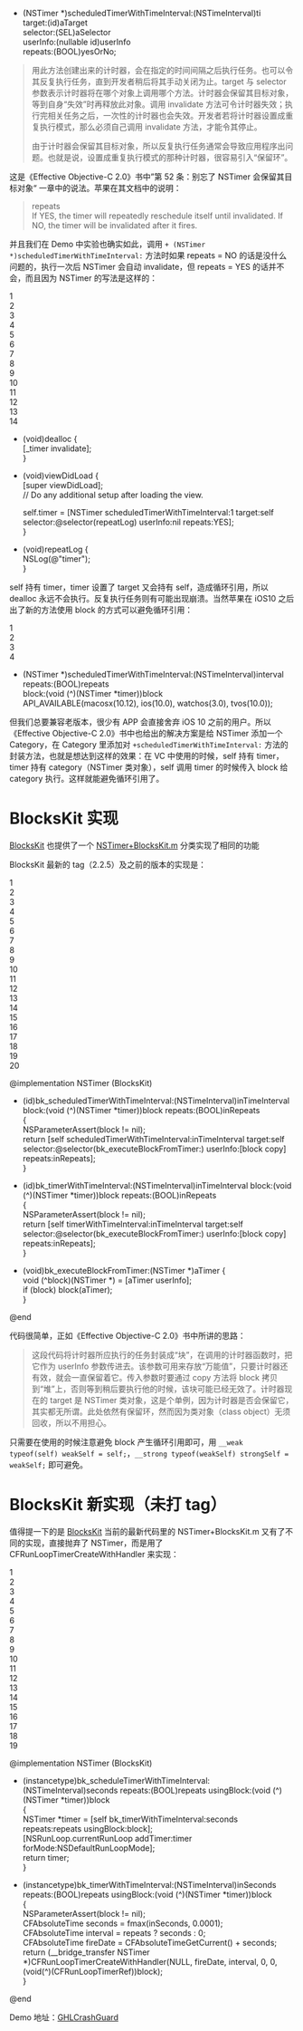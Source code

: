 + (NSTimer *)scheduledTimerWithTimeInterval:(NSTimeInterval)ti  
                                     target:(id)aTarget  
                                   selector:(SEL)aSelector  
                                   userInfo:(nullable id)userInfo  
                                    repeats:(BOOL)yesOrNo;  

> 用此方法创建出来的计时器，会在指定的时间间隔之后执行任务。也可以令其反复执行任务，直到开发者稍后将其手动关闭为止。target 与 selector 参数表示计时器将在哪个对象上调用哪个方法。计时器会保留其目标对象，等到自身“失效”时再释放此对象。调用 invalidate 方法可令计时器失效；执行完相关任务之后，一次性的计时器也会失效。开发者若将计时器设置成重复执行模式，那么必须自己调用 invalidate 方法，才能令其停止。
> 
> 由于计时器会保留其目标对象，所以反复执行任务通常会导致应用程序出问题。也就是说，设置成重复执行模式的那种计时器，很容易引入“保留环”。

这是《Effective Objective-C 2.0》书中”第 52 条：别忘了 NSTimer 会保留其目标对象“ 一章中的说法。苹果在其文档中的说明：

> repeats  
> If YES, the timer will repeatedly reschedule itself until invalidated. If NO, the timer will be invalidated after it fires.

并且我们在 Demo 中实验也确实如此，调用 `+ (NSTimer *)scheduledTimerWithTimeInterval:` 方法时如果 repeats = NO 的话是没什么问题的，执行一次后 NSTimer 会自动 invalidate，但 repeats = YES 的话并不会，而且因为 NSTimer 的写法是这样的：

1  
2  
3  
4  
5  
6  
7  
8  
9  
10  
11  
12  
13  
14  

- (void)dealloc {  
    [_timer invalidate];  
}  
  
- (void)viewDidLoad {  
    [super viewDidLoad];  
    // Do any additional setup after loading the view.  
      
    self.timer = [NSTimer scheduledTimerWithTimeInterval:1 target:self selector:@selector(repeatLog) userInfo:nil repeats:YES];  
}  
  
- (void)repeatLog {  
    NSLog(@"timer");  
}  

self 持有 timer，timer 设置了 target 又会持有 self，造成循环引用，所以 dealloc 永远不会执行。反复执行任务则有可能出现崩溃。当然苹果在 iOS10 之后出了新的方法使用 block 的方式可以避免循环引用：  

1  
2  
3  
4  

+ (NSTimer *)scheduledTimerWithTimeInterval:(NSTimeInterval)interval  
                                    repeats:(BOOL)repeats  
                                      block:(void (^)(NSTimer *timer))block  
API_AVAILABLE(macosx(10.12), ios(10.0), watchos(3.0), tvos(10.0));  

但我们总要兼容老版本，很少有 APP 会直接舍弃 iOS 10 之前的用户。所以《Effective Objective-C 2.0》书中也给出的解决方案是给 NSTimer 添加一个 Category，在 Category 里添加对 `+scheduledTimerWithTimeInterval:` 方法的封装方法，也就是想达到这样的效果：在 VC 中使用的时候，self 持有 timer，timer 持有 category（NSTimer 类对象），self 调用 timer 的时候传入 block 给 category 执行。这样就能避免循环引用了。

# [](http://gonghonglou.com/2019/07/07/crash-guard-nstimer/#BlocksKit-%E5%AE%9E%E7%8E%B0 "BlocksKit 实现")BlocksKit 实现

[BlocksKit](https://github.com/BlocksKit/BlocksKit) 也提供了一个 [NSTimer+BlocksKit.m](https://github.com/BlocksKit/BlocksKit/blob/master/BlocksKit/Core/NSTimer%2BBlocksKit.m) 分类实现了相同的功能

BlocksKit 最新的 tag（2.2.5）及之前的版本的实现是：  

1  
2  
3  
4  
5  
6  
7  
8  
9  
10  
11  
12  
13  
14  
15  
16  
17  
18  
19  
20  

@implementation NSTimer (BlocksKit)  
  
+ (id)bk_scheduledTimerWithTimeInterval:(NSTimeInterval)inTimeInterval block:(void (^)(NSTimer *timer))block repeats:(BOOL)inRepeats  
{  
	NSParameterAssert(block != nil);  
	return [self scheduledTimerWithTimeInterval:inTimeInterval target:self selector:@selector(bk_executeBlockFromTimer:) userInfo:[block copy] repeats:inRepeats];  
}  
  
+ (id)bk_timerWithTimeInterval:(NSTimeInterval)inTimeInterval block:(void (^)(NSTimer *timer))block repeats:(BOOL)inRepeats  
{  
	NSParameterAssert(block != nil);  
	return [self timerWithTimeInterval:inTimeInterval target:self selector:@selector(bk_executeBlockFromTimer:) userInfo:[block copy] repeats:inRepeats];  
}  
  
+ (void)bk_executeBlockFromTimer:(NSTimer *)aTimer {  
	void (^block)(NSTimer *) = [aTimer userInfo];  
	if (block) block(aTimer);  
}  
  
@end  

代码很简单，正如《Effective Objective-C 2.0》书中所讲的思路：

> 这段代码将计时器所应执行的任务封装成“块”，在调用的计时器函数时，把它作为 userInfo 参数传进去。该参数可用来存放“万能值”，只要计时器还有效，就会一直保留着它。传入参数时要通过 copy 方法将 block 拷贝到“堆”上，否则等到稍后要执行他的时候，该块可能已经无效了。计时器现在的 target 是 NSTimer 类对象，这是个单例，因为计时器是否会保留它，其实都无所谓。此处依然有保留环，然而因为类对象（class object）无须回收，所以不用担心。

只需要在使用的时候注意避免 block 产生循环引用即可，用 `__weak typeof(self) weakSelf = self;`，`__strong typeof(weakSelf) strongSelf = weakSelf;` 即可避免。

# [](http://gonghonglou.com/2019/07/07/crash-guard-nstimer/#BlocksKit-%E6%96%B0%E5%AE%9E%E7%8E%B0%EF%BC%88%E6%9C%AA%E6%89%93-tag%EF%BC%89 "BlocksKit 新实现（未打 tag）")BlocksKit 新实现（未打 tag）

值得提一下的是 [BlocksKit](https://github.com/BlocksKit/BlocksKit) 当前的最新代码里的 NSTimer+BlocksKit.m 又有了不同的实现，直接抛弃了 NSTimer，而是用了 CFRunLoopTimerCreateWithHandler 来实现：  

1  
2  
3  
4  
5  
6  
7  
8  
9  
10  
11  
12  
13  
14  
15  
16  
17  
18  
19  

@implementation NSTimer (BlocksKit)  
  
+ (instancetype)bk_scheduleTimerWithTimeInterval:(NSTimeInterval)seconds repeats:(BOOL)repeats usingBlock:(void (^)(NSTimer *timer))block  
{  
    NSTimer *timer = [self bk_timerWithTimeInterval:seconds repeats:repeats usingBlock:block];  
    [NSRunLoop.currentRunLoop addTimer:timer forMode:NSDefaultRunLoopMode];  
    return timer;  
}  
  
+ (instancetype)bk_timerWithTimeInterval:(NSTimeInterval)inSeconds repeats:(BOOL)repeats usingBlock:(void (^)(NSTimer *timer))block  
{  
    NSParameterAssert(block != nil);  
    CFAbsoluteTime seconds = fmax(inSeconds, 0.0001);  
    CFAbsoluteTime interval = repeats ? seconds : 0;  
    CFAbsoluteTime fireDate = CFAbsoluteTimeGetCurrent() + seconds;  
    return (__bridge_transfer NSTimer *)CFRunLoopTimerCreateWithHandler(NULL, fireDate, interval, 0, 0, (void(^)(CFRunLoopTimerRef))block);  
}  
  
@end  

Demo 地址：[GHLCrashGuard](https://github.com/gonghonglou/DemoRepo/tree/master/GHLCrashGuard)